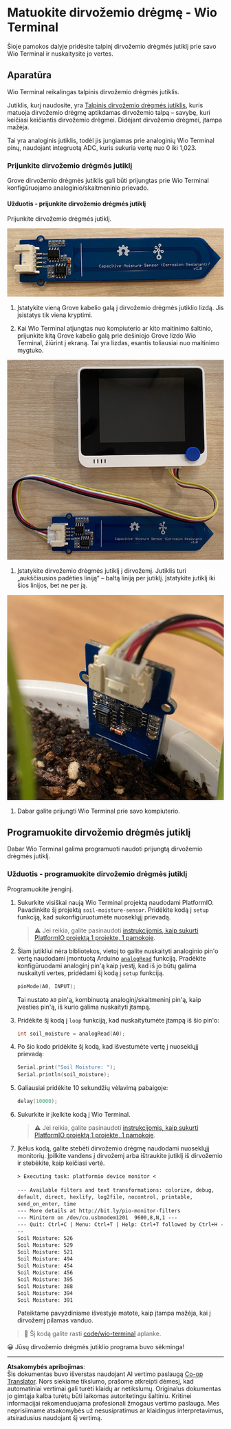 <!--
CO_OP_TRANSLATOR_METADATA:
{
  "original_hash": "0d55caa8c23d73635b7559102cd17b8a",
  "translation_date": "2025-08-28T20:24:00+00:00",
  "source_file": "2-farm/lessons/2-detect-soil-moisture/wio-terminal-soil-moisture.md",
  "language_code": "lt"
}
-->
# Matuokite dirvožemio drėgmę - Wio Terminal

Šioje pamokos dalyje pridėsite talpinį dirvožemio drėgmės jutiklį prie savo Wio Terminal ir nuskaitysite jo vertes.

## Aparatūra

Wio Terminal reikalingas talpinis dirvožemio drėgmės jutiklis.

Jutiklis, kurį naudosite, yra [Talpinis dirvožemio drėgmės jutiklis](https://www.seeedstudio.com/Grove-Capacitive-Moisture-Sensor-Corrosion-Resistant.html), kuris matuoja dirvožemio drėgmę aptikdamas dirvožemio talpą – savybę, kuri keičiasi keičiantis dirvožemio drėgmei. Didėjant dirvožemio drėgmei, įtampa mažėja.

Tai yra analoginis jutiklis, todėl jis jungiamas prie analoginių Wio Terminal pinų, naudojant integruotą ADC, kuris sukuria vertę nuo 0 iki 1,023.

### Prijunkite dirvožemio drėgmės jutiklį

Grove dirvožemio drėgmės jutiklis gali būti prijungtas prie Wio Terminal konfigūruojamo analoginio/skaitmeninio prievado.

#### Užduotis - prijunkite dirvožemio drėgmės jutiklį

Prijunkite dirvožemio drėgmės jutiklį.

![Grove dirvožemio drėgmės jutiklis](../../../../../translated_images/grove-capacitive-soil-moisture-sensor.e7f0776cce30e78be5cc5a07839385fd6718857f31b5bf5ad3d0c73c83b2f0ef.lt.png)

1. Įstatykite vieną Grove kabelio galą į dirvožemio drėgmės jutiklio lizdą. Jis įsistatys tik viena kryptimi.

1. Kai Wio Terminal atjungtas nuo kompiuterio ar kito maitinimo šaltinio, prijunkite kitą Grove kabelio galą prie dešiniojo Grove lizdo Wio Terminal, žiūrint į ekraną. Tai yra lizdas, esantis toliausiai nuo maitinimo mygtuko.

![Grove dirvožemio drėgmės jutiklis prijungtas prie dešiniojo lizdo](../../../../../translated_images/wio-soil-moisture-sensor.46919b61c3f6cb7497662251b29038ee0e57a4c8b9d071feb996c3b0d7f65aaf.lt.png)

1. Įstatykite dirvožemio drėgmės jutiklį į dirvožemį. Jutiklis turi „aukščiausios padėties liniją“ – baltą liniją per jutiklį. Įstatykite jutiklį iki šios linijos, bet ne per ją.

![Grove dirvožemio drėgmės jutiklis dirvožemyje](../../../../../translated_images/soil-moisture-sensor-in-soil.bfad91002bda5e960f8c51ee64b02ee59b32c8c717e3515a2c945f33e614e403.lt.png)

1. Dabar galite prijungti Wio Terminal prie savo kompiuterio.

## Programuokite dirvožemio drėgmės jutiklį

Dabar Wio Terminal galima programuoti naudoti prijungtą dirvožemio drėgmės jutiklį.

### Užduotis - programuokite dirvožemio drėgmės jutiklį

Programuokite įrenginį.

1. Sukurkite visiškai naują Wio Terminal projektą naudodami PlatformIO. Pavadinkite šį projektą `soil-moisture-sensor`. Pridėkite kodą į `setup` funkciją, kad sukonfigūruotumėte nuoseklųjį prievadą.

    > ⚠️ Jei reikia, galite pasinaudoti [instrukcijomis, kaip sukurti PlatformIO projektą 1 projekte, 1 pamokoje](../../../1-getting-started/lessons/1-introduction-to-iot/wio-terminal.md#create-a-platformio-project).

1. Šiam jutikliui nėra bibliotekos, vietoj to galite nuskaityti analoginio pin'o vertę naudodami įmontuotą Arduino [`analogRead`](https://www.arduino.cc/reference/en/language/functions/analog-io/analogread/) funkciją. Pradėkite konfigūruodami analoginį pin'ą kaip įvestį, kad iš jo būtų galima nuskaityti vertes, pridėdami šį kodą į `setup` funkciją.

    ```cpp
    pinMode(A0, INPUT);
    ```

    Tai nustato `A0` pin'ą, kombinuotą analoginį/skaitmeninį pin'ą, kaip įvesties pin'ą, iš kurio galima nuskaityti įtampą.

1. Pridėkite šį kodą į `loop` funkciją, kad nuskaitytumėte įtampą iš šio pin'o:

    ```cpp
    int soil_moisture = analogRead(A0);
    ```

1. Po šio kodo pridėkite šį kodą, kad išvestumėte vertę į nuoseklųjį prievadą:

    ```cpp
    Serial.print("Soil Moisture: ");
    Serial.println(soil_moisture);
    ```

1. Galiausiai pridėkite 10 sekundžių vėlavimą pabaigoje:

    ```cpp
    delay(10000);
    ```

1. Sukurkite ir įkelkite kodą į Wio Terminal.

    > ⚠️ Jei reikia, galite pasinaudoti [instrukcijomis, kaip sukurti PlatformIO projektą 1 projekte, 1 pamokoje](../../../1-getting-started/lessons/1-introduction-to-iot/wio-terminal.md#write-the-hello-world-app).

1. Įkėlus kodą, galite stebėti dirvožemio drėgmę naudodami nuoseklųjį monitorių. Įpilkite vandens į dirvožemį arba ištraukite jutiklį iš dirvožemio ir stebėkite, kaip keičiasi vertė.

    ```output
    > Executing task: platformio device monitor <
    
    --- Available filters and text transformations: colorize, debug, default, direct, hexlify, log2file, nocontrol, printable, send_on_enter, time
    --- More details at http://bit.ly/pio-monitor-filters
    --- Miniterm on /dev/cu.usbmodem1201  9600,8,N,1 ---
    --- Quit: Ctrl+C | Menu: Ctrl+T | Help: Ctrl+T followed by Ctrl+H ---
    Soil Moisture: 526
    Soil Moisture: 529
    Soil Moisture: 521
    Soil Moisture: 494
    Soil Moisture: 454
    Soil Moisture: 456
    Soil Moisture: 395
    Soil Moisture: 388
    Soil Moisture: 394
    Soil Moisture: 391
    ```

    Pateiktame pavyzdiniame išvestyje matote, kaip įtampa mažėja, kai į dirvožemį pilamas vanduo.

> 💁 Šį kodą galite rasti [code/wio-terminal](../../../../../2-farm/lessons/2-detect-soil-moisture/code/wio-terminal) aplanke.

😀 Jūsų dirvožemio drėgmės jutiklio programa buvo sėkminga!

---

**Atsakomybės apribojimas**:  
Šis dokumentas buvo išverstas naudojant AI vertimo paslaugą [Co-op Translator](https://github.com/Azure/co-op-translator). Nors siekiame tikslumo, prašome atkreipti dėmesį, kad automatiniai vertimai gali turėti klaidų ar netikslumų. Originalus dokumentas jo gimtąja kalba turėtų būti laikomas autoritetingu šaltiniu. Kritinei informacijai rekomenduojama profesionali žmogaus vertimo paslauga. Mes neprisiimame atsakomybės už nesusipratimus ar klaidingus interpretavimus, atsiradusius naudojant šį vertimą.